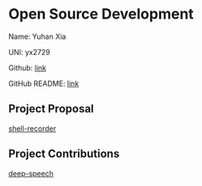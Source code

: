 # Open Source Development

Name: Yuhan Xia

UNI: yx2729

Github: [link](https://github.com/Erisae)

GitHub README: [link](https://github.com/Erisae/Erisae/blob/main/README.md)

## Project Proposal

[shell-recorder](../projects/cpp/shell-recorder.md)

## Project Contributions

[deep-speech](../projects/python/deep-speech.md)

